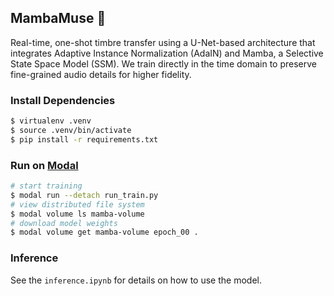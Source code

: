 ## MambaMuse 🐍

Real-time, one-shot timbre transfer using a U-Net-based architecture that integrates Adaptive Instance Normalization (AdaIN) and Mamba, a Selective State Space Model (SSM). We train directly in the time domain to preserve fine-grained audio details for higher fidelity.

### Install Dependencies

```bash
$ virtualenv .venv
$ source .venv/bin/activate
$ pip install -r requirements.txt
```

### Run on [Modal](https://modal.com/docs)

``` bash
# start training
$ modal run --detach run_train.py
# view distributed file system
$ modal volume ls mamba-volume
# download model weights
$ modal volume get mamba-volume epoch_00 .
```

### Inference

See the `inference.ipynb` for details on how to use the model.